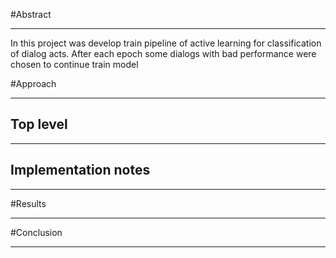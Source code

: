 #Abstract

----
In this project was develop train pipeline of active learning for classification of 
dialog acts. After each epoch some dialogs with bad performance were chosen to continue 
train model  

#Approach

---
Top level
---
---

Implementation notes
---
---


#Results

---

#Conclusion

---

 